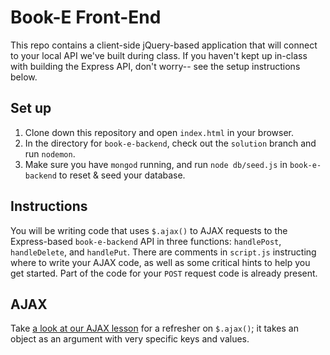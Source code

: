 # Book-E Front-End

This repo contains a client-side jQuery-based application that will connect to your local API we've built during class. If you haven't kept up in-class with building the Express API, don't worry-- see the setup instructions below.

## Set up

1. Clone down this repository and open `index.html` in your browser.
2. In the directory for `book-e-backend`, check out the `solution` branch and run `nodemon`.
3. Make sure you have `mongod` running, and run `node db/seed.js` in `book-e-backend` to reset & seed your database.

## Instructions

You will be writing code that uses `$.ajax()` to AJAX requests to the Express-based `book-e-backend` API in three functions: `handlePost`, `handleDelete`, and `handlePut`. There are comments in `script.js` instructing where to write your AJAX code, as well as some critical hints to help you get started. Part of the code for your `POST` request code is already present.

## AJAX

Take [a look at our AJAX lesson](https://git.generalassemb.ly/ga-wdi-lessons/js-ajax#ajax-and-crud-60-minutes-225) for a refresher on `$.ajax()`; it takes an object as an argument with very specific keys and values.
